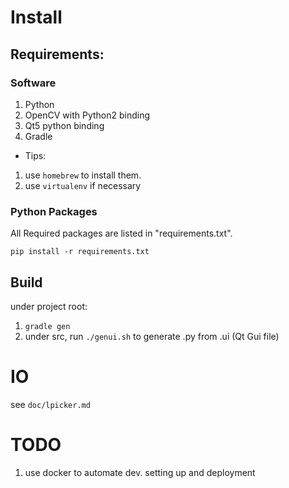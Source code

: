 # Install

## Requirements:

### Software

1. Python
1. OpenCV with Python2 binding
1. Qt5 python binding
4. Gradle



- Tips:
1. use ```homebrew``` to install them.
2. use ```virtualenv``` if necessary

### Python Packages

All Required packages are listed in "requirements.txt".

```pip install -r requirements.txt```


## Build

under project root:

1. ```gradle gen```
2. under src, run ```./genui.sh``` to generate .py from .ui (Qt Gui file)

# IO

see ```doc/lpicker.md```

# TODO
1. use docker to automate dev. setting up and deployment